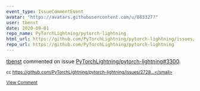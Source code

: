 ```yaml
---
event_type: IssueCommentEvent
avatar: "https://avatars.githubusercontent.com/u/863327?"
user: tbenst
date: 2020-09-01
repo_name: PyTorchLightning/pytorch-lightning
html_url: https://github.com/PyTorchLightning/pytorch-lightning/issues/3300
repo_url: https://github.com/PyTorchLightning/pytorch-lightning
---
```


<a href='https://github.com/tbenst' target='_blank'>tbenst</a> commented on issue <a href='https://github.com/PyTorchLightning/pytorch-lightning/issues/3300' target='_blank'>PyTorchLightning/pytorch-lightning#3300</a>.

<small>cc https://github.com/PyTorchLightning/pytorch-lightning/issues/2728...</small>

<a href='https://github.com/PyTorchLightning/pytorch-lightning/issues/3300' target='_blank'>View Comment</a>